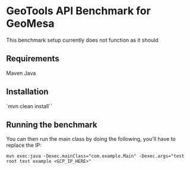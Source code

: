 # GeoTools API Benchmark for GeoMesa
This benchmark setup currently does not function as it should
## Requirements
Maven
Java 
## Installation
`mvn clean install``
## Running the benchmark
You can then run the main class by doing the following, you'll have to replace the IP:
```
mvn exec:java -Dexec.mainClass="com.example.Main" -Dexec.args="test root test example <GCP_IP_HERE>"
```